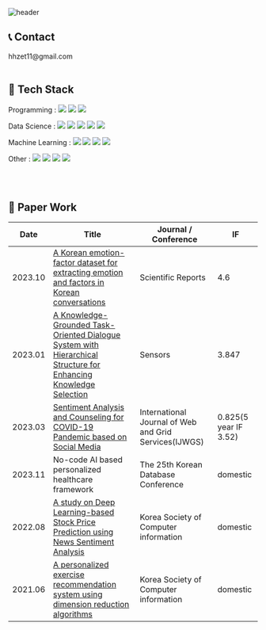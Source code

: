 ![header](https://capsule-render.vercel.app/api?type=waving&color=auto&height=200&section=header&text=Hayoung%20Lee%20!🥳&fontSize=50&animation=twinkling)

<h2>📞 Contact</h2>
hhzet11@gmail.com
<br><br>

<h2>📎 Tech Stack</h2>
<div>
Programming : 
<img src="https://img.shields.io/badge/python-3776AB?style=for-the-badge&logo=python&logoColor=white"> 
<img src="https://img.shields.io/badge/java-007396?style=for-the-badge&logo=java&logoColor=white"> 
<img src="https://img.shields.io/badge/c-A8B9CC?style=for-the-badge&logo=c&logoColor=white">
<br>
  
Data Science :
<img src="https://img.shields.io/badge/pandas-150458?style=for-the-badge&logo=pandas&logoColor=white">
<img src="https://img.shields.io/badge/numpy-013243?style=for-the-badge&logo=numpy&logoColor=white">
<img src="https://img.shields.io/badge/mysql-4479A1?style=for-the-badge&logo=mysql&logoColor=white">
<img src="https://img.shields.io/badge/apache hadoop-66CCFF?style=for-the-badge&logo=apache hadoop&logoColor=white">
<img src="https://img.shields.io/badge/apache spark-E25A1C?style=for-the-badge&logo=apache spark&logoColor=white">
<br>
  
Machine Learning : 
<img src="https://img.shields.io/badge/pytorch-EE4C2C?style=for-the-badge&logo=pytorch&flogoColor=white">
<img src="https://img.shields.io/badge/tensorflow-FF6F00?style=for-the-badge&logo=tensorflow&flogoColor=white">
<img src="https://img.shields.io/badge/keras-ED00000?style=for-the-badge&logo=keras&flogoColor=white">
<img src="https://img.shields.io/badge/scikit learn-F7931E?style=for-the-badge&logo=scikit learn&logoColor=white">
<br>
  
Other :
<img src="https://img.shields.io/badge/firebase-FFCA28?style=for-the-badge&logo=firebase&logoColor=white">
<img src="https://img.shields.io/badge/android studio-3DDC84?style=for-the-badge&logo=android studio&logoColor=white">
<img src="https://img.shields.io/badge/github-181717?style=for-the-badge&logo=github&logoColor=white">
<img src="https://img.shields.io/badge/git-F05032?style=for-the-badge&logo=git&logoColor=white">
</div>
<br><br>

<h2>📝 Paper Work</h2>

| **Date**      | **Title**                                                                                                                                                                                              | **Journal \/ Conference**                                                    | **IF**                      |
|---------  |--------------------------------------------------------------------------------------------------------------------------------------------------------------------------------------------------- |-------------------------------------------------------  |-----------------------  |
| 2023.10   | [A Korean emotion-factor dataset for extracting emotion and factors in Korean conversations](https://www.nature.com/articles/s41598-023-45386-8)                                               | Scientific Reports                                                 | 4.6                |
| 2023.01   | [A Knowledge-Grounded Task-Oriented Dialogue System with Hierarchical Structure for Enhancing Knowledge Selection](https://www.mdpi.com/1424-8220/23/2/685)                                               | Sensors                                                 | 3.847                   |
| 2023.03   | [Sentiment Analysis and Counseling for COVID-19 Pandemic based on Social Media](https://www.inderscience.com/info/inarticle.php?artid=129327)                                                                                                                             | International Journal of Web and Grid Services(IJWGS)   | 0.825(5 year IF 3.52)   |
| 2023.11   | No-code AI based personalized healthcare framework  | The 25th Korean Database Conference                   | domestic                |
| 2022.08   | [A study on Deep Learning-based Stock Price Prediction using News Sentiment Analysis](https://www.kci.go.kr/kciportal/ci/sereArticleSearch/ciSereArtiView.kci?sereArticleSearchBean.artiId=ART002869886)  | Korea Society of Computer information                   | domestic                |
| 2021.06   | [A personalized exercise recommendation system using dimension reduction algorithms](https://www.dbpia.co.kr/Journal/articleDetail?nodeId=NODE10571546)                                                  | Korea Society of Computer information                   | domestic                |
